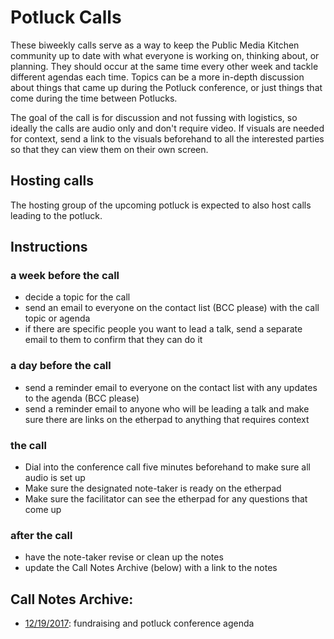 # Potluck Calls
These biweekly calls serve as a way to keep the Public Media Kitchen community up to date with what everyone is working on, thinking about, or planning.  They should occur at the same time every other week and tackle different agendas each time.  Topics can be a more in-depth discussion about things that came up during the Potluck conference, or just things that come during the time between Potlucks.

The goal of the call is for discussion and not fussing with logistics, so ideally the calls are audio only and don't require video.  If visuals are needed for context, send a link to the visuals beforehand to all the interested parties so that they can view them on their own screen.

## Hosting calls
The hosting group of the upcoming potluck is expected to also host calls leading to the potluck.

## Instructions

### a week before the call
* decide a topic for the call
* send an email to everyone on the contact list (BCC please) with the call topic or agenda
* if there are specific people you want to lead a talk, send a separate email to them to confirm that they can do it


### a day before the call
* send a reminder email to everyone on the contact list with any updates to the agenda (BCC please)
* send a reminder email to anyone who will be leading a talk and make sure there are links on the etherpad to anything that requires context

### the call
* Dial into the conference call five minutes beforehand to make sure all audio is set up
* Make sure the designated note-taker is ready on the etherpad
* Make sure the facilitator can see the etherpad for any questions that come up

### after the call
* have the note-taker revise or clean up the notes
* update the Call Notes Archive (below) with a link to the notes


## Call Notes Archive:
* [12/19/2017](https://etherpad.scprdev.org/p/PublicMediaPotluck_Call-121917): fundraising and potluck conference agenda

